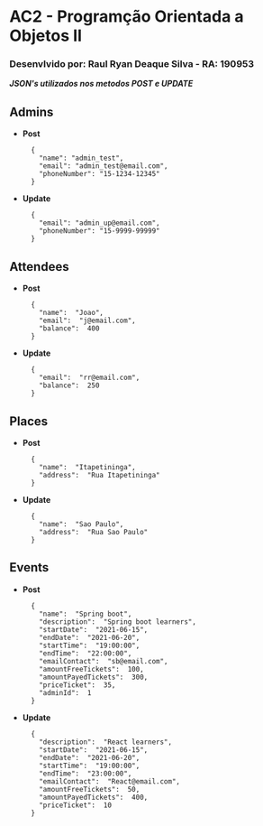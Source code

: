 

# AC2 - Programção Orientada a Objetos II
### **Desenvlvido por: Raul Ryan Deaque Silva - RA: 190953**
***JSON's utilizados nos metodos POST e UPDATE***


## Admins
* **Post**

		{
          "name": "admin_test",
          "email": "admin_test@email.com",
          "phoneNumber": "15-1234-12345"
		}
* **Update**

		{
          "email": "admin_up@email.com",
          "phoneNumber": "15-9999-99999"
		}
## Attendees
* **Post**

		{
          "name":  "Joao",
          "email":  "j@email.com",
          "balance":  400
		}
* **Update**

		{
          "email":  "rr@email.com",
          "balance":  250
		}
## Places
* **Post**

		{
          "name":  "Itapetininga",
          "address":  "Rua Itapetininga"
		}
* **Update**

		{
          "name":  "Sao Paulo",
          "address":  "Rua Sao Paulo"
		}
## Events
* **Post**

		{
          "name":  "Spring boot",
          "description":  "Spring boot learners",
          "startDate":  "2021-06-15",
          "endDate":  "2021-06-20",
          "startTime":  "19:00:00",
          "endTime":  "22:00:00",
          "emailContact":  "sb@email.com",
          "amountFreeTickets":  100,
          "amountPayedTickets":  300,
          "priceTicket":  35,
          "adminId":  1
		}
* **Update**

		{
          "description":  "React learners",
          "startDate":  "2021-06-15",
          "endDate":  "2021-06-20",
          "startTime":  "19:00:00",
          "endTime":  "23:00:00",
          "emailContact":  "React@email.com",
          "amountFreeTickets":  50,
          "amountPayedTickets":  400,
          "priceTicket":  10
		}
